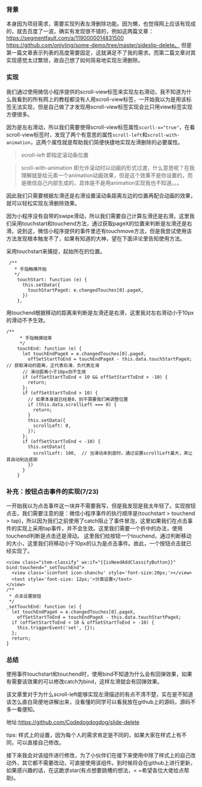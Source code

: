 ### 背景
本身因为项目需求，需要实现列表左滑删除功能。因为懒，也觉得网上应该有现成的，就去百度了一波。确实有发现很不错的，例如这两篇文章：
https://segmentfault.com/a/1190000014831500
https://github.com/onlyling/some-demo/tree/master/sideslip-delete。
但是第一篇文章表示列表的高度需要固定，这就满足不了我的需求。而第二篇文章对其实现感觉太过繁琐，故自己想了如何简易地实现左滑删除。

### 实现
我们通过使用微信小程序提供的scroll-view标签来实现左右滑动，我不知道为什么我看到的所有网上的教程都没有人用scroll-view标签，一开始我以为是用该标签无法实现，但是自己做了才发现用scroll-view标签实现会比只用view标签实现方便很多。

因为是左右滑动，所以我们需要使得scroll-view标签属性`scorll-x="true"`，在看scroll-view标签时，发现了两个有意思的属性`scroll-left`和`scroll-with-animation`，这两个属性就是帮助我们简便快捷地实现左滑删除的必要属性。

>scroll-left 即指定滚动条位置

>scoll-with-animation 即允许滚动时以动画的形式过渡，什么意思呢？在我理解就是给元素一个animation动画效果，但是这个效果不是你设置的，而是微信自己内部生成的，具体是不是用animation实现我也不知道。。。

因此我们只需要根据左滑还是右滑设置滚动条距离左边的位置再配合动画的效果，就可以轻松实现左滑删除效果。

因为小程序没有自带的swipe滑动，所以我们需要自己计算左滑还是右滑。这里我们采用touchstart和touchend方法，通过获取pageX的位置来判断是左滑还是右滑。说到这，微信小程序提供的事件里还有touchmove方法，但是我尝试使用该方法发现根本触发不了，如果有知道的大神，望在下面评论里告知使用方法。

采用touchstart来捕捉，起始所在的位置。
```
 /**
   * 手指触摸开始
   */
    touchStart: function (e) {
      this.setData({
        touchStartPageX: e.changedTouches[0].pageX,
      })
    },
```
用touchend根据移动的距离来判断是左滑还是右滑，这里我对左右滑动小于10px的滑动不予生效。
```
/**
     * 手指触摸结束
     */
    touchEnd: function (e) {
      let touchEndPageX = e.changedTouches[0].pageX,
        offSetStartToEnd = touchEndPageX - this.data.touchStartPageX;  // 获取滑动的距离，正代表右滑，负代表左滑
      // 滑动距离小于10px则不生效
      if (offSetStartToEnd < 10 && offSetStartToEnd > -10) {
        return;
      };
      if (offSetStartToEnd > 10) {
        // 如果本身就已经是0，则不需要我们再调整位置
        if (this.data.scrollLeft === 0) {
          return;
        }
        this.setData({
          scrollLeft: 0,
        });
      };
      if (offSetStartToEnd < -10) {
        this.setData({
          scrollLeft: 100,  // 当滑动未到底时，通过设置scrollLeft最大，来让其自动到达底部
        })
      }
    }
```
### 补充：按钮点击事件的实现(7/23)
一开始我以为点击事件这一块并不需要我写，但是我发现是我太年轻了。实现按钮点击，我们需要注意的是：微信小程序事件的执行顺序是(touchstart > touchend > tap)，所以因为我们之前使用了catch阻止了事件冒泡，这里如果我们在点击事件的实现上采用tap事件，并不会生效。这里我们需要一个折中的办法，使用touchend判断是点击还是滑动。
这里我们给按钮一个touchend，通过判断移动的大小，这里我们将移动小于10px的认为是点击事件。故此，一个按钮点击就已经实现了。
```
<view class="item-classify" wx:if="{{isNeedAddClassifyButton}}" bind:touchend="_setTouchEnd">
  <view class='iconfont icon-shanchu' style='font-size:20px;'></view>
  <text style='font-size: 12px;'>分类设置</text>
</view>
/**
 * 点击设置按钮
 */
_setTouchEnd: function (e) {
  let touchEndPageX = e.changedTouches[0].pageX,
    offSetStartToEnd = touchEndPageX - this.data.touchStartPageX;
  if (offSetStartToEnd < 10 & offSetStartToEnd > -10) {
    this.triggerEvent('set', {});
  };
  return;
}
```
### 总结
使用事件touchstart和touchend时，使用bind不知道为什么会有回弹效果，如果有需要该效果的可以修改catch为bind，这样左滑就会有回弹效果。

该文章里对于为什么scroll-left能够实现左滑描述的有点不清不楚，实在是不知道该怎么直白简便地讲解出来，没看懂的同学可以看我放在github上的源码，源码不多一看便知。

地址:https://github.com/Codedogdogdog/slide-delete 

tips: 样式上的设置，因为每个人的需求肯定是不同的，如果大家在样式上有不同，可以直接自己修改。

接下来我会对该组件进行修改，为了小伙伴们在接下来使用中除了样式上的自己改动外，其它都不需要改动，可直接使用该组件。到时候将会在github上进行更新，如果感兴趣的话，在这跪求star(有点想要跳槽的想法，= =希望各位大佬给点帮助)。